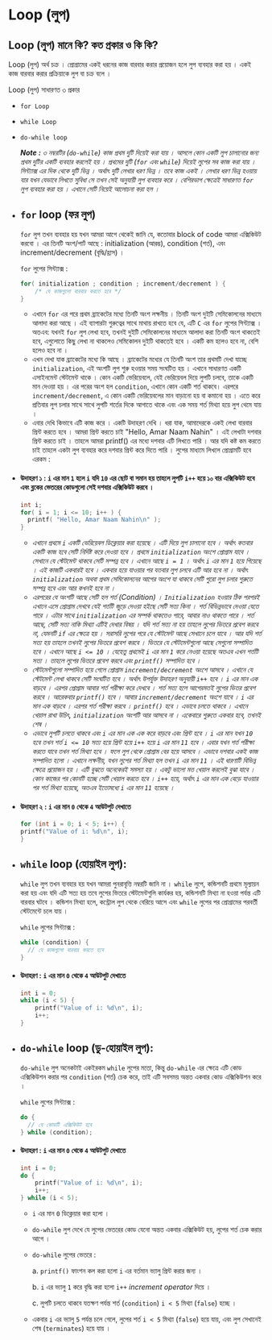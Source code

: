 # Loop (লুপ)

## Loop (লুপ) মানে কি? কত প্রকার ও কি কি?

Loop (লুপ) অর্থ চক্র । প্রোগ্রামের একই ধরনের কাজ বারবার করার প্রয়োজন হলে লুপ ব্যবহার করা হয় । একই কাজ বারবার করার প্রক্রিয়াকে লুপ বা চক্র বলে ।

Loop (লুপ) সাধারণত ৩ প্রকার

- `for Loop`
- `while Loop`
- `do-while loop`

  <i><b>Note :</b> ৩ নম্বরটির (`do-while`) কাজ প্রথম দুটি দিয়েই করা যায় । আসলে কোন একটি লুপ চালানোর জন্য প্রথম দুটির একটি ব্যবহার করলেই হয় । প্রথমের দুটি (`for` এবং `while`) দিয়েই লুপের সব কাজ করা যায় । সিন্ট্যাক্স এর দিক থেকে দুটি ভিন্ন । অর্থাৎ দুটি লেখার ধরণ ভিন্ন । তবে কাজ একই । লেখার ধরণ ভিন্ন হওয়ায় যার যখন যেভাবে লিখতে সুবিধা সে তখন সেই অনুযায়ী লুপ ব্যবহার করে । বেশিরভাগ ক্ষেত্রেই সাধারণত `for` লুপ ব্যবহার করা হয় । এখানে সেটি নিয়েই আলোচনা করা হল ।</i>

- ## `for` loop (ফর লুপ)

  `for` লুপ তখন ব্যবহার হয় যখন আমরা আগে থেকেই জানি যে, কতোবার block of code আমরা এক্সিকিউট করবো । এর তিনটি অংশ/পার্ট আছে : initialization (আরম্ভ), condition (শর্ত), এবং increment/decrement (বৃদ্ধি/হ্রাস) ।

  `for` লুপের সিন্ট্যাক্স :

  ```c
  for( initialization ; condition ; increment/decrement ) {
      /* যে কাজগুলো বারবার করতে হবে */
  }
  ```

  - এখানে `for` এর পরে প্রথম ব্র্যাকেটের মধ্যে তিনটি অংশ লক্ষনীয় । তিনটি অংশ দুইটি সেমিকোলনের মাধ্যমে আলাদা করা আছে । এই ব্যাপারটা গুরুত্বের সাথে মাথায় রাখতে হবে যে, এটি `C` এর `for` লুপের সিন্ট্যাক্স । অতএব: যখনই `for` লুপ লেখা হবে, তখনই দুইটি সেমিকোলনের মাধ্যমে আলাদা করা তিনটি অংশ থাকতেই হবে, এগুলোতে কিছু লেখা না থাকলেও সেমিকোলন দুইটি থাকতেই হবে । একটি কম হলেও হবে না, বেশি হলেও হবে না ।
  - এখন দেখা যাক ব্র্যাকেটের মধ্যে কি আছে । ব্র্যাকেটের মধ্যের যে তিনটি অংশ তার প্রথমটি দেখা যাচ্ছে `initialization`, এই অংশটি লুপ শুরু হওয়ার সময় সংঘটিত হয় । এখানে সাধারণত একটি এসাইনমেন্ট স্টেটমেন্ট থাকে । কোন একটি ভেরিয়েবলে, যেই ভেরিয়েবল দিয়ে লুপটি চলবে, তাকে একটি মান দেওয়া হয় । এর পরের অংশ হল `condition`, এখানে কোন একটি শর্ত থাকবে। এরপরে `increment/decrement`, এ কোন একটি ভেরিয়েবলের মান বাড়ানো হয় বা কমানো হয় । এতে করে প্রতিবার লুপ চলার সাথে সাথে লুপটি শর্তের দিকে আগাতে থাকে এবং এক সময় শর্ত মিথ্যা হয়ে লুপ থেমে যায় ।
  - এবার দেখি কিভাবে এটি কাজ করে । একটি উদাহরণ দেখি । ধরা যাক, আমাদেরকে একই লেখা বারবার প্রিন্ট করতে হবে । আমরা প্রিন্ট করতে চাই "Hello, Amar Naam Nahin" । এই লেখাটা দশবার প্রিন্ট করতে চাই । তাহলে আমরা printf() এর মধ্যে দশবার এটি লিখতে পারি । আর যদি কষ্ট কম করতে চাই তাহলে একটা লুপ ব্যবহার করে দশবার প্রিন্ট করে দিতে পারি । লুপের মাধ্যমে লিখলে প্রোগ্রামটি হবে এরকম :

- #### উদাহরণ ১ : `i` এর মান `1` হলে `i` যদি `10` এর ছোট বা সমান হয় তাহলে লুপটি `i++` হয়ে ১০ বার এক্সিকিউট হবে এবং ব্লকের ভেতরের কোডগুলো সেই দশবার এক্সিকিউট করবে ।

  ```c
  int i;
  for( i = 1; i <= 10; i++ ) {
    printf( "Hello, Amar Naam Nahin\n" );
  }
  ```

  - <i>এখানে প্রথমে `i` একটি ভেরিয়েবল ডিক্লেয়ার করা হয়েছে । এটি দিয়ে লুপ চালানো হবে । অর্থাৎ কতবার একটি কাজ হবে সেটি নির্দিষ্ট করে দেওয়া হবে । প্রথমে `initialization` অংশে প্রোগ্রাম যাবে । সেখানে যে স্টেটমেন্ট থাকবে সেটি সম্পন্ন হবে । এখানে আছে `i = 1` । অর্থাৎ `i` এর মান `1` হয়ে গিয়েছে । এই কাজটি একবারই হবে । একবার হয়ে যাওয়ার পর যতবার লুপ চলবে এটি আর হবে না । অর্থাৎ `initialization` অথবা প্রথম সেমিকোলনের আগের অংশে যা থাকবে সেটি পুরো লুপ চলার শুরুতে সম্পন্ন হবে এবং আর কখনই হবে না ।</i>
  - <i>এরপরের যে অংশটি আছে সেটি হল শর্ত (Condition) । `Initialization` হওয়ার ঠিক পরপরই এখানে এসে প্রোগ্রাম দেখবে যেই শর্তটি জুড়ে দেওয়া হইছে সেটি সত্য কিনা । শর্ত বিভিন্নভাবে দেওয়া যেতে পারে । এটার সাথে `initialization` এর সম্পর্ক থাকতেও পারে, আবার নাও থাকতে পারে । শর্ত আছে, সেটি সত্য নাকি মিথ্যা এটিই দেখার বিষয় । যদি শর্ত সত্য না হয় তাহলে লুপের ভিতরে প্রবেশ করবে না, যেমনটি `if` এর ক্ষেত্রে হয় । সরাসরি লুপের পরে যে স্টেটমেন্ট আছে সেখানে চলে যাবে । আর যদি শর্ত সত্য হয় তাহলে তখনই লুপের ভিতরে প্রবেশ করবে । ভিতরে যে স্টেটমেন্টগুলো আছে সেগুলো সম্পাদিত হবে । এখানে আছে `i <= 10` । যেহেতু প্রথমেই `i` এর মান `1` করে নেওয়া হয়েছে অতএব এখন শর্তটি সত্য । তাহলে লুপের ভিতরে প্রবেশ করবে এবং `printf()` সম্পাদিত হবে ।</i>
  - <i>স্টেটমেন্টগুলো সম্পাদিত হয়ে গেলে প্রোগ্রাম `increment/decrement` অংশে আসবে । এখানে যে স্টেটমেন্ট লেখা থাকবে সেটি সংঘটিত হবে । অর্থাৎ উপর্যুক্ত উদাহরণ অনুযায়ী `i++` হবে । `i` এর মান এক বাড়বে । এরপর প্রোগ্রাম আবার শর্ত পরীক্ষা করে দেখবে । শর্ত সত্য হলে আগেরমতই লুপের ভিতর প্রবেশ করবে । আরেকবার `printf()` হবে । আবার `increment/decrement` অংশে যাবে । `i` এর মান এক বাড়বে । এরপর শর্ত পরীক্ষা করবে । `printf()` হবে । এভাবে চলতে থাকবে । এখানে খেয়াল রাখা উচিৎ, `initialization` অংশটি আর আসবে না । একেবারে শুরুতে একবার হবে, তখনই শেষ ।</i>
  - <i>এভাবে লুপটি চলতে থাকবে এবং `i` এর মান এক এক করে বাড়বে এবং প্রিন্ট হবে । `i` এর মান যখন `10` হবে তখন শর্ত `i <= 10` সত্য হয়ে প্রিন্ট হয়ে `i++` হয়ে `i` এর মান `11` হবে । এবার যখন শর্ত পরীক্ষা করতে যাবে তখন শর্ত মিথ্যা হবে । ফলে লুপ থেকে প্রোগ্রাম বের হয়ে আসবে । এভাবে দশবার একই কাজ সম্পাদিত হলো । এখানে লক্ষনীয়, যখন লুপের শর্ত মিথ্যা হল তখন `i` এর মান `11` । এই ধারণাটি বিভিন্ন ক্ষেত্রে প্রয়োজন হয় । এটি বুঝতে অনেকেরই সমস্যা হয় । একটু ভালো মত খেয়াল করলেই বুঝা যাবে । কোন কাজের পর কোনটি হচ্ছে সেটি খেয়াল করতে হবে । `i++` হয়ে, অর্থাৎ `i` এর মান এক বেড়ে যাওয়ার পর শর্ত মিথ্যা হয়েছে, অতএব ইতোমধ্যে `i` এর মান `11` হয়েছে ।</i>

- #### উদাহরণ ২ : `i` এর মান `0` থেকে `4` আউটপুট দেখাতে

  ```c
  for (int i = 0; i < 5; i++) {
  printf("Value of i: %d\n", i);
  }
  ```

- ## `while` loop (হোয়াইল লুপ):

  `while` লুপ তখন ব্যবহার হয় যখন আমরা পুনরাবৃত্তি নম্বরটি জানি না । `while` লুপে, কন্ডিশনটি প্রথমে মূল্যায়ন করা হয় এবং যদি এটি সত্য হয় তবে লুপের ভিতরে স্টেটমেন্টগুলি কার্যকর হয়, কন্ডিশনটি মিথ্যা না হওয়া পর্যন্ত এটি বারবার ঘটবে । কন্ডিশন মিথ্যা হলে, কন্ট্রোল লুপ থেকে বেরিয়ে আসে এবং `while` লুপের পর প্রোগ্রামের পরবর্তী স্টেটমেন্টে চলে যায় ।

  `while` লুপের সিন্ট্যাক্স :

  ```c
  while (condition) {
    // যে কাজগুলো বারবার করতে হবে
  }

  ```

- #### উদাহরণ : `i` এর মান `0` থেকে `4` আউটপুট দেখাতে

  ```c
  int i = 0;
  while (i < 5) {
      printf("Value of i: %d\n", i);
      i++;
  }
  ```

- ## `do-while` loop (ডু-হোয়াইল লুপ):

  `do-while` লুপ অনেকটাই একইরকম `while` লুপের মতো, কিন্তু `do-while` এর ক্ষেত্রে এটি কোড এক্সিকিউশন করার পর `condition` (শর্ত) চেক করে, তাই এটি সবসময় অন্তত একবার কোড এক্সিকিউশন করে ।

  `while` লুপের সিন্ট্যাক্স :

  ```c
  do {
    // যে কোডটি এক্সিকিউট হবে
  } while (condition);
  ```

- #### উদাহরণ : `i` এর মান `0` থেকে `4` আউটপুট দেখাতে

  ```c
  int i = 0;
  do {
      printf("Value of i: %d\n", i);
      i++;
  } while (i < 5);
  ```

  - `i` এর মান `0` ডিক্লেয়ার করা হলো ।
  - `do-while` লুপ দেখে যে লুপের ভেতরের কোড যেনো অন্তত একবার এক্সিকিউট হয়, লুপের শর্ত চেক করার আগে ।
  - `do-while` লুপের ভেতরে :

    a. `printf()` ফাংশন কল করা হলো `i` এর বর্তমান ভ্যালু প্রিন্ট করার জন্য ।

    b. `i` এর ভ্যালু `1` করে বৃদ্ধি করা হলো `i++` <i>increment operator</i> দিয়ে ।

    c. লুপটি চলতে থাকবে যতক্ষণ পর্যন্ত শর্ত (`condition`) `i < 5` মিথ্যা (`false`) হচ্ছে ।

  - একবার `i` এর ভ্যালু `5` পর্যন্ত চলে গেলে, লুপের শর্ত `i < 5` মিথ্যা (`false`) হয়ে যায়, এবং লুপ সেখানেই শেষ (`terminates`) হয়ে যায় ।
